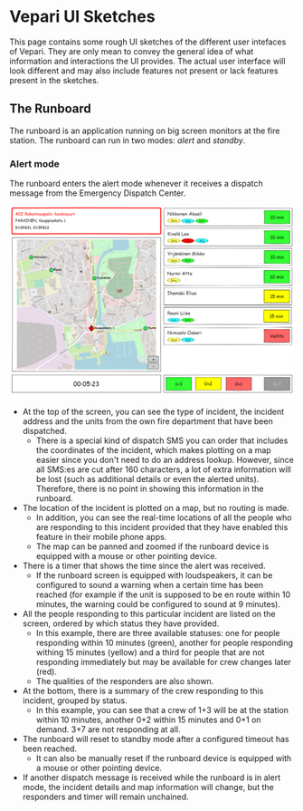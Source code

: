 # Vepari UI Sketches

This page contains some rough UI sketches of the different user intefaces of Vepari. They are only mean to convey the general idea of what information and interactions the UI provides. The actual user interface will look different and may also include features not present or lack features present in the sketches.

## The Runboard

The runboard is an application running on big screen monitors at the fire station. The runboard can run in two modes: *alert* and *standby*.

### Alert mode

The runboard enters the alert mode whenever it receives a dispatch message from the Emergency Dispatch Center.

![](img_runboard/alert_mode.png)

* At the top of the screen, you can see the type of incident, the incident address and the units from the own fire department that have been dispatched. 
  * There is a special kind of dispatch SMS you can order that includes the coordinates of the incident, which makes plotting on a map easier since you don't need to do an address lookup. However, since all SMS:es are cut after 160 characters, a lot of extra information will be lost (such as additional details or even the alerted units). Therefore, there is no point in showing this information in the runboard.
* The location of the incident is plotted on a map, but no routing is made.
  * In addition, you can see the real-time locations of all the people who are responding to this incident provided that they have enabled this feature in their mobile phone apps.
  * The map can be panned and zoomed if the runboard device is equipped with a mouse or other pointing device.
* There is a timer that shows the time since the alert was received. 
  * If the runboard screen is equipped with loudspeakers, it can be configured to sound a warning when a certain time has been reached (for example if the unit is supposed to be en route within 10 minutes, the warning could be configured to sound at 9 minutes).
* All the people responding to this particular incident are listed on the screen, ordered by which status they have provided.
  * In this example, there are three available statuses: one for people responding within 10 minutes (green), another for people responding withing 15 minutes (yellow) and a third for people that are not responding immediately but may be available for crew changes later (red).
  * The qualities of the responders are also shown. 
* At the bottom, there is a summary of the crew responding to this incident, grouped by status.
  * In this example, you can see that a crew of 1+3 will be at the station within 10 minutes, another 0+2 within 15 minutes and 0+1 on demand. 3+7 are not responding at all.
* The runboard will reset to standby mode after a configured timeout has been reached.
  * It can also be manually reset if the runboard device is equipped with a mouse or other pointing device.
* If another dispatch message is received while the runboard is in alert mode, the incident details and map information will change, but the responders and timer will remain unchained.
